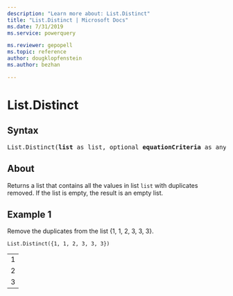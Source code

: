 ```yaml
---
description: "Learn more about: List.Distinct"
title: "List.Distinct | Microsoft Docs"
ms.date: 7/31/2019
ms.service: powerquery

ms.reviewer: gepopell
ms.topic: reference
author: dougklopfenstein
ms.author: bezhan

---
```

# List.Distinct

## Syntax

<pre>
List.Distinct(<b>list</b> as list, optional <b>equationCriteria</b> as any) as list
</pre>
  
## About  
Returns a list that contains all the values in list `list` with duplicates removed. If the list is empty, the result is an empty list.

## Example 1
Remove the duplicates from the list {1, 1, 2, 3, 3, 3}.

```powerquery-m
List.Distinct({1, 1, 2, 3, 3, 3})
```

<table> <tr><td>1</td></tr> <tr><td>2</td></tr> <tr><td>3</td></tr> </table>
